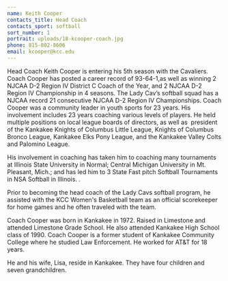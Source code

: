 ```yaml
---
name: Keith Cooper
contacts_title: Head Coach
contacts_sport: softball
sort_number: 1
portrait: uploads/18-kcooper-coach.jpg
phone: 815-802-8606
email: kcooper@kcc.edu
---
```


Head Coach Keith Cooper is entering his 5th season with the Cavaliers. Coach Cooper has posted a career record of 93-64-1,as well as winning 2 NJCAA D-2 Region IV District C Coach of the Year, and 2 NJCAA D-2 Region IV Championship in 4 seasons. The Lady Cav’s softball squad has a NJCAA record 21 consecutive NJCAA D-2 Region IV Championships. Coach Cooper was a community leader in youth sports for 23 years. His involvement includes 23 years coaching various levels of players. He held multiple positions on local league boards of directors, as well as&nbsp; president of the Kankakee Knights of Columbus Little League, Knights of Columbus Bronco League, Kankakee Elks Pony League, and the Kankakee Valley Colts and Palomino League.

His involvement in coaching has taken him to coaching many tournaments at Illinois State University in Normal; Central Michigan University in Mt. Pleasant, Mich.; and has led him to 3 State Fast pitch Softball Tournaments in NSA Softball in Illinois. .

Prior to becoming the head coach of the Lady Cavs softball program, he assisted with the KCC Women's Basketball team as an official scorekeeper for home games and he often traveled with the team.&nbsp;

Coach Cooper was born in Kankakee in 1972. Raised in Limestone and attended Limestone Grade School. He also attended Kankakee High School class of 1990. Coach Cooper is a former student of Kankakee Community College where he studied Law Enforcement. He worked for AT&T for 18 years.

He and his wife, Lisa, reside in Kankakee. They have four children and seven grandchildren.
